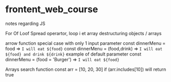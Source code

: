 # frontent_web_course
notes regarding JS

For Of Loof
Spread operartor, loop i et array
destructuring objects / arrays

arrow function
special case with only 1 input parameter
const dinnerMenu = food => `I will eat ${food}`
const dinnerMenu = (food,drink) => `I will eat ${food} and drink ${drink}`
example of default parameter
const dinnerMenu = (food = 'Burger') => `I will eat ${food}`

Arrays
search function 
const arr = [10, 20, 30]
if (arr.includes[10]) will return true
